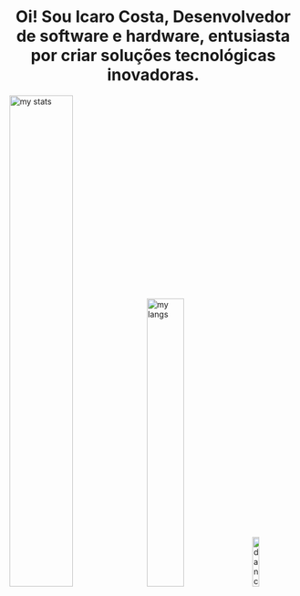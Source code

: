 <h1 align="center">
</h1>

<h1 align="center" >Oi! Sou Icaro Costa, Desenvolvedor de software e hardware, entusiasta por criar soluções tecnológicas inovadoras.</h1>
</div>
<div>
  <img alt="my stats" aling="top-left" width=47% src="https://github-readme-stats.vercel.app/api?username=Icaro-Costa&show_icons=true&theme=tokyonight"/>
  <img alt="my langs" aling="top-left" width=36% src="https://github-readme-stats.vercel.app/api/top-langs/?username=Icaro-Costa&exclude_repo=Minimalistic-Arch-setup,Codistopia-Monitoria&layout=compact&theme=tokyonight"/>
 <a href="https://youtu.be/iVCUmIbd1lA"><img src="https://media.tenor.com/0hEQxK9tC7UAAAAi/club-penguin-dance.gif" alt="dancingPenguin" align="top-left" style="width:15%">
</a>
</div>
 
